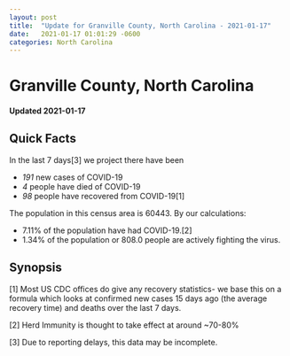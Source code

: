 ```yaml
---
layout: post
title:  "Update for Granville County, North Carolina - 2021-01-17"
date:   2021-01-17 01:01:29 -0600
categories: North Carolina
---
```


# Granville County, North Carolina
#### Updated 2021-01-17

## Quick Facts

In the last 7 days[3] we project there have been
- *191* new cases of COVID-19
- *4* people have died of COVID-19
- *98* people have recovered from COVID-19[1]

The population in this census area is 60443. By our calculations:
- 7.11% of the population have had COVID-19.[2]
- 1.34% of the population or 808.0 people are actively fighting the virus.

## Synopsis




[1] Most US CDC offices do give any recovery statistics- we base this on a formula which looks at confirmed new cases
15 days ago (the average recovery time) and deaths over the last 7 days.

[2] Herd Immunity is thought to take effect at around ~70-80%

[3] Due to reporting delays, this data may be incomplete.
 
    